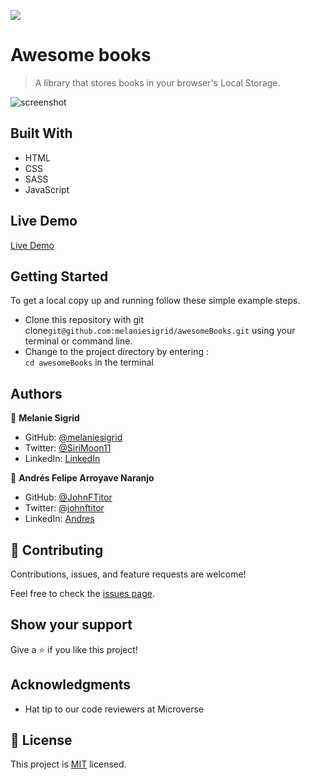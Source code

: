 ![](https://img.shields.io/badge/Microverse-blueviolet)

# Awesome books

> A library that stores books in your browser's Local Storage.

![screenshot](./preview.gif)

## Built With

- HTML
- CSS
- SASS
- JavaScript
## Live Demo

[Live Demo](https://melaniesigrid.github.io/awesomeBooks/)

## Getting Started

To get a local copy up and running follow these simple example steps.

- Clone this repository with git clone```git@github.com:melaniesigrid/awesomeBooks.git``` using your terminal or command line.
- Change to the project directory by entering : <br>
```cd awesomeBooks``` in the terminal

## Authors

👤 **Melanie Sigrid**

- GitHub: [@melaniesigrid](https://github.com/melaniesigrid)
- Twitter: [@SiriMoon11](https://twitter.com/SiriMoon11)
- LinkedIn: [LinkedIn](https://www.linkedin.com/in/melaniesigrid/)

👤 **Andrés Felipe Arroyave Naranjo**

- GitHub: [@JohnFTitor](https://github.com/JohnFTitor)
- Twitter: [@johnftitor](https://twitter.com/johnftitor)
- LinkedIn: [Andres](https://www.linkedin.com/in/andresarroyavenaranjo/)

## 🤝 Contributing

Contributions, issues, and feature requests are welcome!

Feel free to check the [issues page](../../issues/).

## Show your support

Give a ⭐️ if you like this project!

## Acknowledgments

- Hat tip to our code reviewers at Microverse

## 📝 License

This project is [MIT](./MIT.md) licensed.
